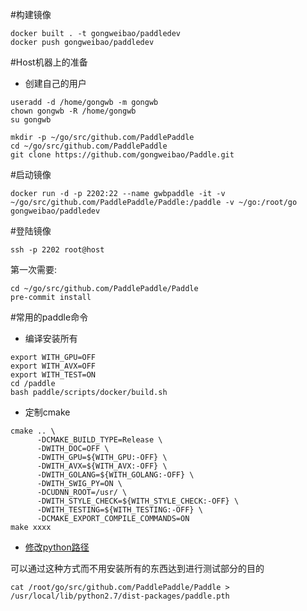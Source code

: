 #构建镜像
```
docker built . -t gongweibao/paddledev
docker push gongweibao/paddledev
```

#Host机器上的准备
- 创建自己的用户

```
useradd -d /home/gongwb -m gongwb  
chown gongwb -R /home/gongwb
su gongwb

mkdir -p ~/go/src/github.com/PaddlePaddle
cd ~/go/src/github.com/PaddlePaddle
git clone https://github.com/gongweibao/Paddle.git
```

#启动镜像
```
docker run -d -p 2202:22 --name gwbpaddle -it -v ~/go/src/github.com/PaddlePaddle/Paddle:/paddle -v ~/go:/root/go  gongweibao/paddledev
```

#登陆镜像
```
ssh -p 2202 root@host
```

第一次需要:

```
cd ~/go/src/github.com/PaddlePaddle/Paddle
pre-commit install
```

#常用的paddle命令

- 编译安装所有

```
export WITH_GPU=OFF
export WITH_AVX=OFF
export WITH_TEST=ON
cd /paddle
bash paddle/scripts/docker/build.sh
```

- 定制cmake

```
cmake .. \
      -DCMAKE_BUILD_TYPE=Release \
      -DWITH_DOC=OFF \
      -DWITH_GPU=${WITH_GPU:-OFF} \
      -DWITH_AVX=${WITH_AVX:-OFF} \
      -DWITH_GOLANG=${WITH_GOLANG:-OFF} \
      -DWITH_SWIG_PY=ON \
      -DCUDNN_ROOT=/usr/ \
      -DWITH_STYLE_CHECK=${WITH_STYLE_CHECK:-OFF} \
      -DWITH_TESTING=${WITH_TESTING:-OFF} \
      -DCMAKE_EXPORT_COMPILE_COMMANDS=ON
make xxxx
```

- [修改python路径](https://www.douban.com/note/334738164/)

可以通过这种方式而不用安装所有的东西达到进行测试部分的目的
```
cat /root/go/src/github.com/PaddlePaddle/Paddle > /usr/local/lib/python2.7/dist-packages/paddle.pth
```